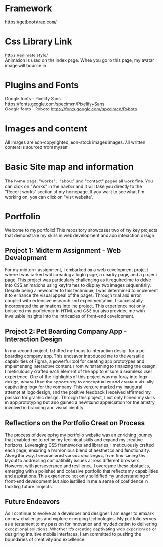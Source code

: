 # Framework
https://getbootstrap.com/  

# Css Library Link
https://animate.style/  
Animation is used on the index page. When you go to this page, my avatar image will bounce in.

# Plugins and Fonts
Google fonts - Pixelify Sans https://fonts.google.com/specimen/Pixelify+Sans  
Google fonts - Roboto https://fonts.google.com/specimen/Roboto

# Images and content
All images are non-copyrighted, non-stock images images. All written content is sourced from myself.

# Basic Site map and information
The home page, "works"，“about” and "contact" pages all work fine. You can click on "Works" in the navbar and it will take you directly to the "Recent works" section of my homepage. If you want to see what I'm working on, you can click on "visit website".

# Portfolio

Welcome to my portfolio! This repository showcases two of my key projects that demonstrate my skills in web development and app interaction design.

## Project 1: Midterm Assignment - Web Development

For my midterm assignment, I embarked on a web development project where I was tasked with creating a login page, a charity page, and a project page. This project was particularly challenging as it required me to delve into CSS animations using keyframes to display two images sequentially. Despite being a newcomer to this technique, I was determined to implement it to enhance the visual appeal of the pages. Through trial and error, coupled with extensive research and experimentation, I successfully incorporated the animations into the project. This experience not only bolstered my proficiency in HTML and CSS but also provided me with invaluable insights into the intricacies of front-end development.

## Project 2: Pet Boarding Company App - Interaction Design

In my second project, I shifted my focus to interaction design for a pet boarding company app. This endeavor introduced me to the versatile capabilities of Figma, a powerful tool for creating app prototypes and implementing interactive content. From wireframing to finalizing the design, I meticulously crafted each element of the app to ensure a seamless user experience. One of the highlights of this project was my foray into logo design, where I had the opportunity to conceptualize and create a visually captivating logo for the company. This venture marked my inaugural attempt at logo design, and the positive feedback I received affirmed my passion for graphic design. Through this project, I not only honed my skills in app prototyping but also gained a newfound appreciation for the artistry involved in branding and visual identity.

## Reflections on the Portfolio Creation Process

The process of developing my portfolio website was an enriching journey that enabled me to refine my technical skills and expand my creative horizons. Leveraging CSS frameworks and libraries, I meticulously crafted each page, ensuring a harmonious blend of aesthetics and functionality. Along the way, I encountered various challenges, from fine-tuning the layout to addressing compatibility issues across different browsers. However, with perseverance and resilience, I overcame these obstacles, emerging with a polished and cohesive portfolio that reflects my capabilities and aspirations. This experience not only solidified my understanding of front-end development but also instilled in me a sense of confidence in tackling future projects.

## Future Endeavors

As I continue to evolve as a developer and designer, I am eager to embark on new challenges and explore emerging technologies. My portfolio serves as a testament to my passion for innovation and my dedication to delivering exceptional solutions. Whether it's creating captivating web experiences or designing intuitive mobile interfaces, I am committed to pushing the boundaries of creativity and excellence.
